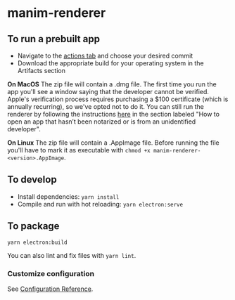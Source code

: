 # manim-renderer

## To run a prebuilt app
* Navigate to the [actions tab](https://github.com/ManimCommunity/manim-renderer/actions) and choose your desired commit
* Download the appropriate build for your operating system in the Artifacts section

**On MacOS** The zip file will contain a .dmg file. The first time you run the app you'll see a window saying that the developer cannot be verified. Apple's verification process requires purchasing a $100 certificate (which is annually recurring), so we've opted not to do it. You can still run the renderer by following the instructions [here](https://support.apple.com/en-us/HT202491) in the section labeled "How to open an app that hasn’t been notarized or is from an unidentified developer".

**On Linux** The zip file will contain a .AppImage file. Before running the file you'll have to mark it as executable with `chmod +x manim-renderer-<version>.AppImage`.

## To develop
* Install dependencies: `yarn install`
* Compile and run with hot reloading: `yarn electron:serve`

## To package
`yarn electron:build`

You can also lint and fix files with `yarn lint`.

### Customize configuration
See [Configuration Reference](https://cli.vuejs.org/config/).
